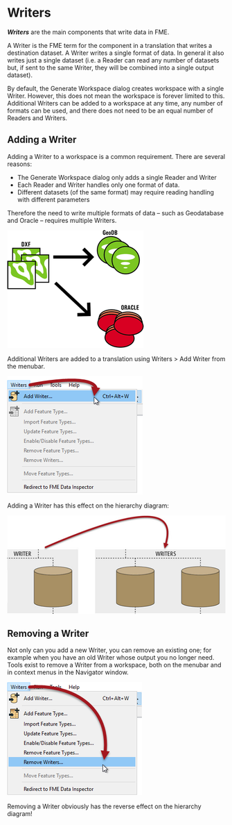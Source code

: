 # Writers #

***Writers*** are the main components that write data in FME.

A Writer is the FME term for the component in a translation that writes a destination dataset. A Writer writes a single format of data. In general it also writes just a single dataset (i.e. a Reader can read any number of datasets but, if sent to the same Writer, they will be combined into a single output dataset).

By default, the Generate Workspace dialog creates workspace with a single Writer. However, this does not mean the workspace is forever limited to this. Additional Writers can be added to a workspace at any time, any number of formats can be used, and there does not need to be an equal number of Readers and Writers.


## Adding a Writer ##
Adding a Writer to a workspace is a common requirement. There are several reasons:

- The Generate Workspace dialog only adds a single Reader and Writer
- Each Reader and Writer handles only one format of data.
- Different datasets (of the same format) may require reading handling with different parameters

Therefore the need to write multiple formats of data – such as Geodatabase and Oracle – requires multiple Writers.

![](./Images/Img4.042.MultipleWritersGraphicQuarterScale.png)

Additional Writers are added to a translation using Writers > Add Writer from the menubar.

![](./Images/Img4.043.AddWriterMenubar.png)

Adding a Writer has this effect on the hierarchy diagram:

![](./Images/Img4.044.AddWriterGraphic.png)

## Removing a Writer ##

Not only can you add a new Writer, you can remove an existing one; for example when you have an old Writer whose output you no longer need. Tools exist to remove a Writer from a workspace, both on the menubar and in context menus in the Navigator window.

![](./Images/Img4.045.RemoveWriterMenubar.png)

Removing a Writer obviously has the reverse effect on the hierarchy diagram!




